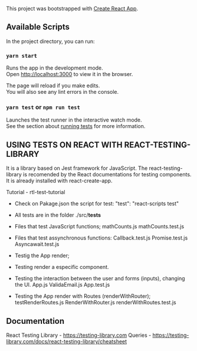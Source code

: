 This project was bootstrapped with [Create React App](https://github.com/facebook/create-react-app).

## Available Scripts

In the project directory, you can run:

### `yarn start`

Runs the app in the development mode.<br />
Open [http://localhost:3000](http://localhost:3000) to view it in the browser.

The page will reload if you make edits.<br />
You will also see any lint errors in the console.

### `yarn test` or `npm run test`

Launches the test runner in the interactive watch mode.<br />
See the section about [running tests](https://facebook.github.io/create-react-app/docs/running-tests) for more information.


## USING TESTS ON REACT WITH REACT-TESTING-LIBRARY 

It is a library based on Jest framework for JavaScript. 
The react-testing-library is recomended by the React documentations for  testing components.
It is already installed with react-create-app.


Tutorial - rtl-test-tutorial

- Check on Pakage.json the script for test:
  "test": "react-scripts test"

- All tests are in the folder ./src/__tests__ 

- Files that test JavaScript functions;
  mathCounts.js
  mathCounts.test.js

- Files that test assynchronous functions:
  Callback.test.js 
  Promise.test.js
  Asyncawait.test.js

- Testig the App render;
- Testing render a especific component.
- Testing the interaction between the user and forms (inputs), changing the UI.
  App.js
  ValidaEmail.js
  App.test.js

- Testing the App render with Routes (renderWithRouter);
	testRenderRoutes.js
	RenderWithRouter.js
	renderWithRoutes.test.js

## Documentation
React Testing Library - https://testing-library.com 
Queries - https://testing-library.com/docs/react-testing-library/cheatsheet